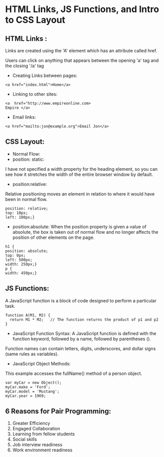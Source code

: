 # HTML Links, JS Functions, and Intro to CSS Layout

## HTML Links :

Links are created using the 'A' element which has an attribute
called href.

Users can click on anything that
appears between the opening
'a' tag and the closing '/a'
tag

* Creating Links between pages:

```<a href="index.html">Home</a>```

* Linking to other sites:

```
<a  href="http://www.empireonline.com>
Empire </a>
```
* Email links:

```<a href="mailto:jon@example.org">Email Jon</a>```

## CSS Layout:

* Normal Flow:
*  position: static:
  
I have not specified a width
property for the heading
element, so you can see how it
stretches the width of the entire
browser window by default.
  * position:relative:
  
  Relative positioning moves an
element in relation to where it
would have been in normal flow.

```p.example {
position: relative;
top: 10px;
left: 100px;} 
```

* position:absolute:
When the position property
is given a value of absolute,
the box is taken out of normal
flow and no longer affects the
position of other elements on
the page.

```
h1 {
position: absolute;
top: 0px;
left: 500px;
width: 250px;}
p {
width: 450px;} 
```

## JS Functions:

A JavaScript function is a block of code designed to perform a particular task.

```
function A(M1, M2) {
  return M1 * M2;   // The function returns the product of p1 and p2
}
```
* JavaScript Function Syntax:
A JavaScript function is defined with the function keyword, followed by a name, followed by parentheses ().

Function names can contain letters, digits, underscores, and dollar signs (same rules as variables).

* JavaScript Object Methods:

This example accesses the fullName() method of a person object.

```
var myCar = new Object();
myCar.make = 'Ford';
myCar.model = 'Mustang';
myCar.year = 1969;
```

## 6 Reasons for Pair Programming:
1. Greater Efficiency
2. Engaged Collaboration
3. Learning from fellow students
4. Social skills
5. Job interview readiness
6. Work environment readiness

